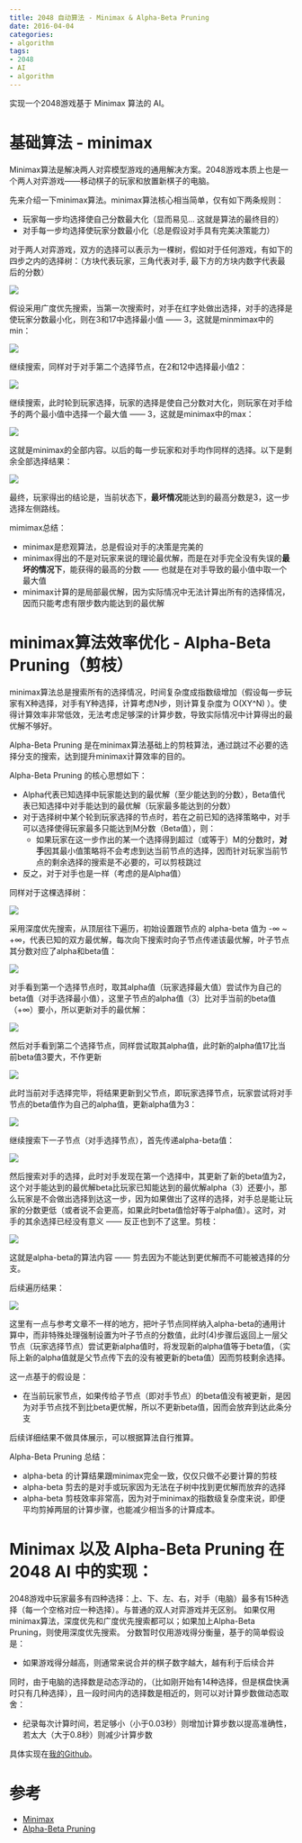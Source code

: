 ```yaml
---
title: 2048 自动算法 - Minimax & Alpha-Beta Pruning
date: 2016-04-04
categories:
- algorithm
tags:
- 2048
- AI
- algorithm
---
```


实现一个2048游戏基于 Minimax 算法的 AI。

<!-- more -->

# 基础算法 - minimax

Minimax算法是解决两人对弈模型游戏的通用解决方案。2048游戏本质上也是一个两人对弈游戏——移动棋子的玩家和放置新棋子的电脑。

先来介绍一下minimax算法。minimax算法核心相当简单，仅有如下两条规则：

- 玩家每一步均选择使自己分数最大化（显而易见... 这就是算法的最终目的）
- 对手每一步均选择使玩家分数最小化（总是假设对手具有完美决策能力）

对于两人对弈游戏，双方的选择可以表示为一棵树，假如对于任何游戏，有如下的四步之内的选择树：（方块代表玩家，三角代表对手, 最下方的方块内数字代表最后的分数）

![](/images/2048AI/whole-search-tree.png)

假设采用广度优先搜索，当第一次搜索时，对手在红字处做出选择，对手的选择是使玩家分数最小化，则在3和17中选择最小值 —— 3，这就是minmimax中的min：

![](/images/2048AI/step-1.png)

继续搜索，同样对于对手第二个选择节点，在2和12中选择最小值2：

![](/images/2048AI/step-2.png)

继续搜索，此时轮到玩家选择，玩家的选择是使自己分数对大化，则玩家在对手给予的两个最小值中选择一个最大值 —— 3，这就是minimax中的max：

![](/images/2048AI/step-3.png)

这就是minimax的全部内容。以后的每一步玩家和对手均作同样的选择。以下是剩余全部选择结果：

![](/images/2048AI/step-final.png)

最终，玩家得出的结论是，当前状态下，**最坏情况**能达到的最高分数是3，这一步选择左侧路线。

mimimax总结：

- minimax是悲观算法，总是假设对手的决策是完美的
- minimax得出的不是对玩家来说的理论最优解，而是在对手完全没有失误的**最坏的情况下**，能获得的最高的分数 —— 也就是在对手导致的最小值中取一个最大值
- minimax计算的是局部最优解，因为实际情况中无法计算出所有的选择情况，因而只能考虑有限步数内能达到的最优解


# minimax算法效率优化 - Alpha-Beta Pruning（剪枝）

minimax算法总是搜索所有的选择情况，时间复杂度成指数级增加（假设每一步玩家有X种选择，对手有Y种选择，计算考虑N步，则计算复杂度为 O(XY^N) ）。使得计算效率非常低效，无法考虑足够深的计算步数，导致实际情况中计算得出的最优解不够好。

Alpha-Beta Pruning 是在minimax算法基础上的剪枝算法，通过跳过不必要的选择分支的搜索，达到提升minimax计算效率的目的。

Alpha-Beta Pruning 的核心思想如下：

- Alpha代表已知选择中玩家能达到的最优解（至少能达到的分数），Beta值代表已知选择中对手能达到的最优解（玩家最多能达到的分数）
- 对于选择树中某个轮到玩家选择的节点时，若在之前已知的选择策略中，对手可以选择使得玩家最多只能达到M分数（Beta值），则：
    - 如果玩家在这一步作出的某一个选择得到超过（或等于）M的分数时，**对手**因其最小值策略将不会考虑到达当前节点的选择，因而针对玩家当前节点的剩余选择的搜索是不必要的，可以剪枝跳过
- 反之，对于对手也是一样（考虑的是Alpha值）

同样对于这棵选择树：

![](/images/2048AI/whole-search-tree.png)

采用深度优先搜索，从顶层往下遍历，初始设置跟节点的 alpha-beta 值为 -∞ ~ +∞，代表已知的双方最优解，每次向下搜索时向子节点传递该最优解，叶子节点其分数对应了alpha和beta值：

![](/images/2048AI/pruning-step-1.png)

对手看到第一个选择节点时，取其alpha值（玩家选择最大值）尝试作为自己的beta值（对手选择最小值），这里子节点的alpha值（3）比对手当前的beta值（+∞）要小，所以更新对手的最优解：

![](/images/2048AI/pruning-step-2.png)

然后对手看到第二个选择节点，同样尝试取其alpha值，此时新的alpha值17比当前beta值3要大，不作更新

![](/images/2048AI/pruning-step-3.png)

此时当前对手选择完毕，将结果更新到父节点，即玩家选择节点，玩家尝试将对手节点的beta值作为自己的alpha值，更新alpha值为3：

![](/images/2048AI/pruning-step-4.png)

继续搜索下一子节点（对手选择节点），首先传递alpha-beta值：

![](/images/2048AI/pruning-step-5.png)

然后搜索对手的选择，此时对手发现在第一个选择中，其更新了新的beta值为2，这个对手能达到的最优解beta比玩家已知能达到的最优解alpha（3）还要小，那么玩家是不会做出选择到达这一步，因为如果做出了这样的选择，对手总是能让玩家的分数更低（或者说不会更高，如果此时beta值恰好等于alpha值）。这时，对手的其余选择已经没有意义 —— 反正也到不了这里。剪枝：

![](/images/2048AI/pruning-step-6.png)

这就是alpha-beta的算法内容 —— 剪去因为不能达到更优解而不可能被选择的分支。

后续遍历结果：

![](/images/2048AI/pruning-step-7.png)

这里有一点与参考文章不一样的地方，把叶子节点同样纳入alpha-beta的通用计算中，而非特殊处理强制设置为叶子节点的分数值，此时(4)步骤后返回上一层父节点（玩家选择节点）尝试更新alpha值时，将发现新的alpha值等于beta值，（实际上新的alpha值就是父节点传下去的没有被更新的beta值）因而剪枝剩余选择。

这一点基于的假设是：

- 在当前玩家节点，如果传给子节点（即对手节点）的beta值没有被更新，是因为对手节点找不到比beta更优解，所以不更新beta值，因而会放弃到达此条分支

后续详细结果不做具体展示，可以根据算法自行推算。

Alpha-Beta Pruning 总结：

- alpha-beta 的计算结果跟minimax完全一致，仅仅只做不必要计算的剪枝
- alpha-beta 剪去的是对手或玩家因为无法在子树中找到更优解而放弃的选择
- alpha-beta 剪枝效率非常高，因为对于minimax的指数级复杂度来说，即便平均剪掉两层的计算步骤，也能减少相当多的计算成本。

# Minimax 以及 Alpha-Beta Pruning 在 2048 AI 中的实现：

2048游戏中玩家最多有四种选择：上、下、左、右，对手（电脑）最多有15种选择（每一个空格对应一种选择）。与普通的双人对弈游戏并无区别。
如果仅用minimax算法，深度优先和广度优先搜索都可以；如果加上Alpha-Beta Pruning，则使用深度优先搜索。
分数暂时仅用游戏得分衡量，基于的简单假设是：

- 如果游戏得分越高，则通常来说合并的棋子数字越大，越有利于后续合并

同时，由于电脑的选择数是动态浮动的，（比如刚开始有14种选择，但是棋盘快满时只有几种选择），且一段时间内的选择数是相近的，则可以对计算步数做动态取舍：

- 纪录每次计算时间，若足够小（小于0.03秒）则增加计算步数以提高准确性，若太大（大于0.8秒）则减少计算步数

具体实现在[我的Github](https://github.com/adventure-yunfei/react-2048)。

# 参考

- [Minimax](http://www.flyingmachinestudios.com/programming/minimax/)
- [Alpha-Beta Pruning](http://web.cs.ucla.edu/~rosen/161/notes/alphabeta.html)
